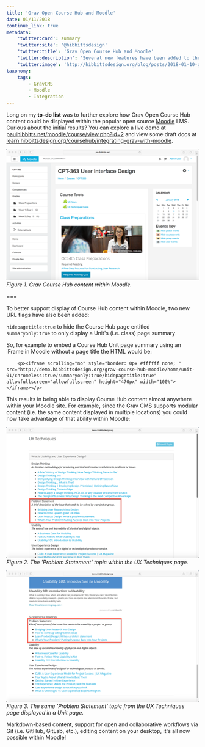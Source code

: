 ```yaml
---
title: 'Grav Open Course Hub and Moodle'
date: 01/11/2018
continue_link: true
metadata:
    'twitter:card': summary
    'twitter:site': '@hibbittsdesign'
    'twitter:title': 'Grav Open Course Hub and Moodle'
    'twitter:description': 'Several new features have been added to the Grav Open Course Hub to improve integration with Moodle'
    'twitter:image': 'http://hibbittsdesign.org/blog/posts/2018-01-10-grav-open-course-hub-and-moodle/grav-with-moodle.png'
taxonomy:
    tags:
        - GravCMS
        - Moodle
        - Integration
---
```


Long on my **to-do list** was to further explore how Grav Open Course Hub content could be displayed within the popular open source [Moodle](https://moodle.org/) LMS. Curious about the initial results? You can explore a live demo at <a href="http://paulhibbitts.net/moodle/course/view.php?id=2">paulhibbitts.net/moodle/course/view.php?id=2</a> and view some draft docs at [learn.hibbittsdesign.org/coursehub/integrating-grav-with-moodle](http://learn.hibbittsdesign.org/coursehub/integrating-grav-with-moodle).

![Grav Course Hub content within Moodle](grav-with-moodle.png)  
_Figure 1. Grav Course Hub content within Moodle._

===

To better support display of Course Hub content within Moodle, two new URL flags have also been added:

`hidepagetitle:true` to hide the Course Hub page entitled  
`summaryonly:true` to only display a Unit's (i.e. class) page summary  

So, for example to embed a Course Hub Unit page summary using an iFrame in Moodle without a page title the HTML would be:

        <p><iframe scrolling="no" style="border: 0px #ffffff none; " src="http://demo.hibbittsdesign.org/grav-course-hub-moodle/home/unit-01/chromeless:true/summaryonly:true/hidepagetitle:true" allowfullscreen="allowfullscreen" height="470px" width="100%"></iframe></p>

This results in being able to display Course Hub content almost anywhere within your Moodle site. For example, since the Grav CMS supports modular content (i.e. the same content displayed in multiple locations) you could now take advantage of that ability within Moodle:

![UX Techniques Page](ux-techniques.png)  
_Figure 2. The 'Problem Statement' topic within the UX Techniques page._

![Unnit Page](week-1.png)  
_Figure 3. The same 'Problem Statement' topic from the UX Techniques page displayed in a Unit page._

Markdown-based content, support for open and collaborative workflows via Git (i.e. GitHub, GitLab, etc.), editing content on your desktop, it's all now possible within Moodle!
